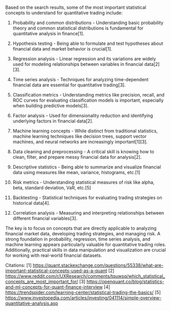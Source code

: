 Based on the search results, some of the most important statistical concepts to understand for quantitative trading include:

1. Probability and common distributions - Understanding basic probability theory and common statistical distributions is fundamental for quantitative analysis in finance[1].

2. Hypothesis testing - Being able to formulate and test hypotheses about financial data and market behavior is crucial[1].

3. Regression analysis - Linear regression and its variations are widely used for modeling relationships between variables in financial data[2][3].

4. Time series analysis - Techniques for analyzing time-dependent financial data are essential for quantitative trading[3].

5. Classification metrics - Understanding metrics like precision, recall, and ROC curves for evaluating classification models is important, especially when building predictive models[3].

6. Factor analysis - Used for dimensionality reduction and identifying underlying factors in financial data[2].

7. Machine learning concepts - While distinct from traditional statistics, machine learning techniques like decision trees, support vector machines, and neural networks are increasingly important[1][3].

8. Data cleaning and preprocessing - A critical skill is knowing how to clean, filter, and prepare messy financial data for analysis[2].

9. Descriptive statistics - Being able to summarize and visualize financial data using measures like mean, variance, histograms, etc.[1]

10. Risk metrics - Understanding statistical measures of risk like alpha, beta, standard deviation, VaR, etc.[5]

11. Backtesting - Statistical techniques for evaluating trading strategies on historical data[4].

12. Correlation analysis - Measuring and interpreting relationships between different financial variables[3].

The key is to focus on concepts that are directly applicable to analyzing financial market data, developing trading strategies, and managing risk. A strong foundation in probability, regression, time series analysis, and machine learning appears particularly valuable for quantitative trading roles. Additionally, practical skills in data manipulation and visualization are crucial for working with real-world financial datasets.

Citations:
[1] https://quant.stackexchange.com/questions/55338/what-are-important-statistical-concepts-used-as-a-quant
[2] https://www.reddit.com/r/UXResearch/comments/tquwsq/which_statistical_concepts_are_most_important_for/
[3] https://openquant.co/blog/statistics-and-ml-concepts-for-quant-finance-interview
[4] https://trendspider.com/learning-center/statistical-trading-the-basics/
[5] https://www.investopedia.com/articles/investing/041114/simple-overview-quantitative-analysis.asp